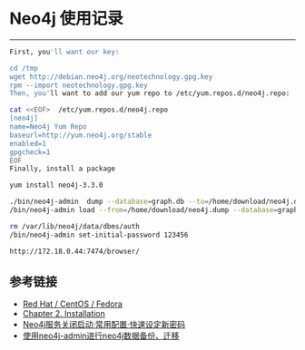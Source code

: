 # Neo4j 使用记录
***

```sh
First, you'll want our key:

cd /tmp
wget http://debian.neo4j.org/neotechnology.gpg.key
rpm --import neotechnology.gpg.key
Then, you'll want to add our yum repo to /etc/yum.repos.d/neo4j.repo:

cat <<EOF>  /etc/yum.repos.d/neo4j.repo
[neo4j]
name=Neo4j Yum Repo
baseurl=http://yum.neo4j.org/stable
enabled=1
gpgcheck=1
EOF
Finally, install a package

yum install neo4j-3.3.0

./bin/neo4j-admin  dump --database=graph.db --to=/home/download/neo4j.dump
/bin/neo4j-admin load --from=/home/download/neo4j.dump --database=graph.db --force

rm /var/lib/neo4j/data/dbms/auth
/bin/neo4j-admin set-initial-password 123456

http://172.18.0.44:7474/browser/
```

## 参考链接
- [Red Hat / CentOS / Fedora](https://neo4j.com/docs/operations-manual/3.1/installation/linux/rpm/)
- [Chapter 2. Installation](https://neo4j.com/docs/operations-manual/3.1/installation/)
- [Neo4j服务关闭启动·常用配置·快速设定新密码](https://blog.csdn.net/wzwdcld/article/details/80763251)
- [使用neo4j-admin进行neo4j数据备份、迁移](https://blog.csdn.net/c1052981766/article/details/79530061)